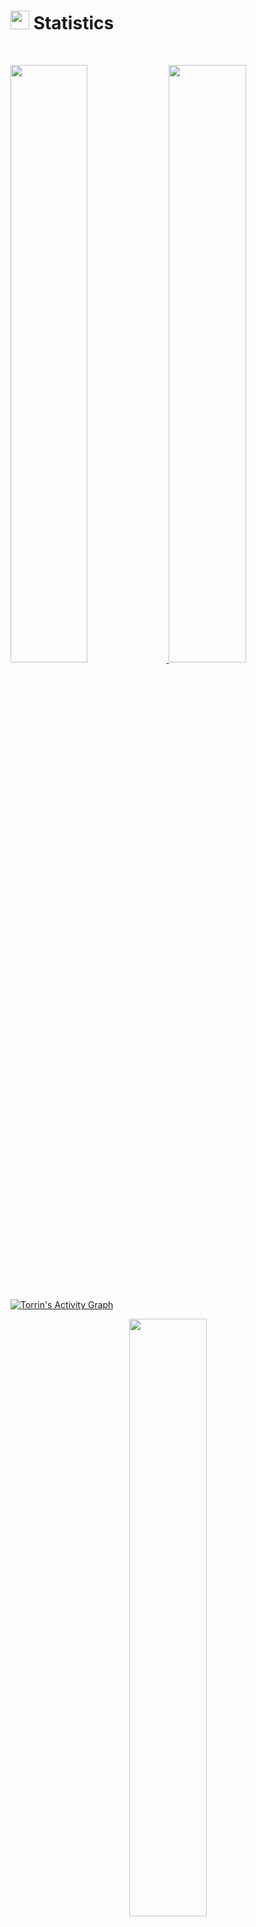 
<!--
**MausamGaurav/MausamGaurav** is a ✨ _special_ ✨ repository because its `README.md` (this file) appears on your GitHub profile.

Here are some ideas to get you started:

- 🔭 I’m currently working on ...
- 🌱 I’m currently learning ...
- 👯 I’m looking to collaborate on ...
- 🤔 I’m looking for help with ...
- 💬 Ask me about ...
- 📫 How to reach me: ...
- 😄 Pronouns: ...
- ⚡ Fun fact: ...
-->

# <img src="https://media4.giphy.com/media/MIGbtLZoVjbl0bYbAd/giphy.gif?cid=ecf05e472t2h0i8d7dcjaoau9iqtchhr899hxmpxzzgc7lyw&rid=giphy.gif" width="30"> Statistics

<br/>
<p align="left">
  <a href="https://datagraphi.com/">
    <img width="49.5%" src="https://github-readme-stats.vercel.app/api?username=MausamGaurav&show_icons=true&include_all_commits=true&theme=radical&hide_border=true">
    <img width="49.5%" src="https://github-readme-streak-stats.herokuapp.com/?user=MausamGaurav&theme=radical&hide_border=true">		  
  </a>
</p>
<br>

[![Torrin's Activity Graph](https://activity-graph.herokuapp.com/graph?username=MausamGaurav&custom_title=Torrin's%20Contribution%20Graph&theme=radical&bg_color=282828&hide_border=true&line=d1a01f&point=c58545)](https://datagraphi.com/)

<p align="center">
  <a href="http://torrinleonard.com/">
    <img width="49.5%" src="https://github-readme-stats.vercel.app/api/top-langs/?username=MausamGaurav&theme=radical&bg_color=282828&hide_border=true&include_all_commits=true&count_private=true&layout=compact">
  </a>
</p>

<p align="center"><img src="https://profile-counter.glitch.me/{MausamGaurav}/count.svg"></p>
